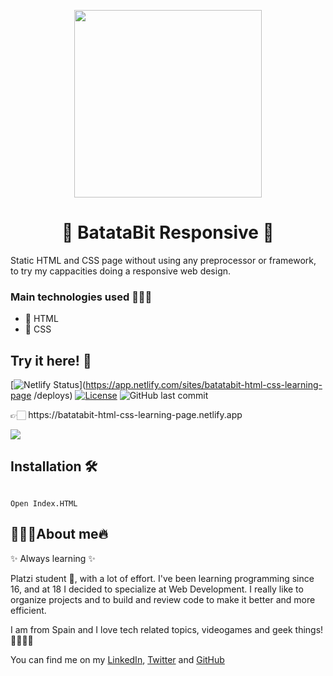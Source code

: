 <p align="center"><img width="300px" src="https://icons.iconarchive.com/icons/cjdowner/cryptocurrency-flat/1024/Bitcoin-BTC-icon.png"></p>
<h1 align="center">🥔 BatataBit Responsive 🍠</h1>
<p>Static HTML and CSS page without using any preprocessor or framework, to try my cappacities doing a responsive web design.</p>

<h3>Main technologies used 👷🏻‍♂️</h3>
<ul>
  <li>🧱 HTML</li>
  <li>🎨 CSS</li>
</ul>

<h2>Try it here! 🧾</h2>

[![Netlify Status](https://api.netlify.com/api/v1/badges/12b0d818-0acc-4737-a7e1-5b1b92ca60e6/deploy-status)](https://app.netlify.com/sites/batatabit-html-css-learning-page
/deploys)
[![License](https://img.shields.io/github/license/David-H-Afonso/vuedex?color=blue)](./LICENSE)
![GitHub last commit](https://img.shields.io/github/last-commit/David-H-Afonso/batatabit-html-css-learning-page)

<p>👉🏻 https://batatabit-html-css-learning-page.netlify.app</p>
<a href="https://batatabit-html-css-learning-page.netlify.app" target="_blank"><img src="https://repository-images.githubusercontent.com/356080858/d44ad500-ddc2-11eb-89e7-84cb9c8ed1d5"></a>

<h2>Installation 🛠</h2>
<code>
Open Index.HTML
</code>

<h2>👨🏻‍💻About me🔥</h2>
<p>✨ Always learning ✨</p>

<p>Platzi student 📕, with a lot of effort. I've been learning programming since 16, and at 18 I decided to specialize at Web Development. I really like to organize projects and to build and review code to make it better and more efficient.</p>

<p>I am from Spain and I love tech related topics, videogames and geek things! 🚀✨👨‍💻</p>

<p>You can find me on my <a href="https://www.linkedin.com/in/david-hormiga-afonso/" target="_blank">LinkedIn</a>, <a href="https://twitter.com/home" target="_blank">Twitter</a> and <a href="https://github.com/David-H-Afonso" target="_blank">GitHub</a></p>
